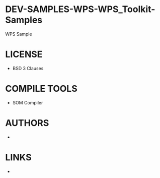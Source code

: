 DEV-SAMPLES-WPS-WPS_Toolkit-Samples
===================================

WPS Sample

LICENSE
===============
* BSD 3 Clauses

COMPILE TOOLS
===============
* SOM Compiler
 
AUTHORS
===============
* 

LINKS
===============
* 
